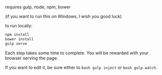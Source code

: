 requires gulp, node, npm, bower

(if you want to run this on Windows, I wish you good luck)

to run locally:

```bash
npm install
bower install
gulp serve
```

Each step takes some time to complete.  You will be rewarded with your browser serving the page.

If you want to edit it, be sure either to ```bash gulp inject``` or ```bash gulp watch```.
